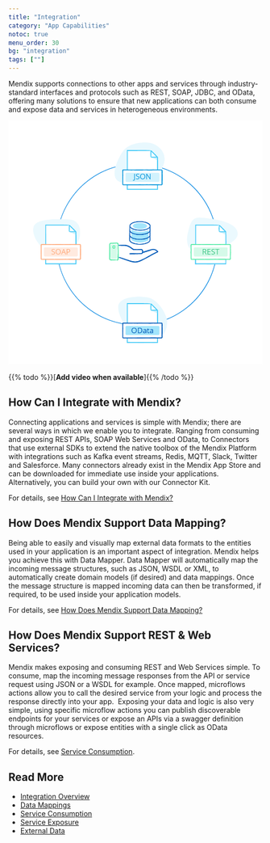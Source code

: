 ```yaml
---
title: "Integration"
category: "App Capabilities"
notoc: true
menu_order: 30
bg: "integration"
tags: [""]
---
```


Mendix supports connections to other apps and services through industry-standard interfaces and protocols such as REST, SOAP, JDBC, and OData, offering many solutions to ensure that new applications can both consume and expose data and services in heterogeneous environments.

![](attachments/integration-overview.png)

{{% todo %}}[**Add video when available**]{{% /todo %}}

## How Can I Integrate with Mendix?

Connecting applications and services is simple with Mendix; there are several ways in which we enable you to integrate. Ranging from consuming and exposing REST APIs, SOAP Web Services and OData, to Connectors that use external SDKs to extend the native toolbox of the Mendix Platform with integrations such as Kafka event streams, Redis, MQTT, Slack, Twitter and Salesforce. Many connectors already exist in the Mendix App Store and can be downloaded for immediate use inside your applications. Alternatively, you can build your own with our Connector Kit. 

For details, see [How Can I Integrate with Mendix?](integration-overview#integrate-with)

## How Does Mendix Support Data Mapping?

Being able to easily and visually map external data formats to the entities used in your application is an important aspect of integration. Mendix helps you achieve this with Data Mapper. Data Mapper will automatically map the incoming message structures, such as JSON, WSDL or XML, to automatically create domain models (if desired) and data mappings. Once the message structure is mapped incoming data can then be transformed, if required, to be used inside your application models.

For details, see [How Does Mendix Support Data Mapping?](data-mappings#data-mapping)

## How Does Mendix Support REST & Web Services?

Mendix makes exposing and consuming REST and Web Services simple. To consume, map the incoming message responses from the API or service request using JSON or a WSDL for example. Once mapped, microflows actions allow you to call the desired service from your logic and process the response directly into your app.  Exposing your data and logic is also very simple, using specific microflow actions you can publish discoverable endpoints for your services or expose an APIs via a swagger definition through microflows or expose entities with a single click as OData resources.

For details, see [Service Consumption](consuming-services).

## Read More

* [Integration Overview](integration-overview)
* [Data Mappings](data-mappings)
* [Service Consumption](consuming-services)
* [Service Exposure](service-exposure)
* [External Data](importing-data)
